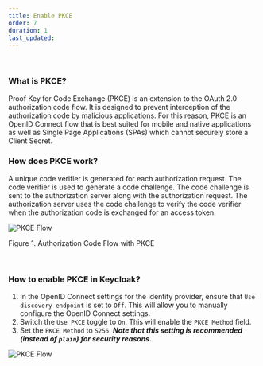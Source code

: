 ```yaml
---
title: Enable PKCE
order: 7
duration: 1
last_updated:
---
```


<br>

### What is PKCE?

Proof Key for Code Exchange (PKCE) is an extension to the OAuth 2.0 authorization code flow. It is designed to prevent interception of the authorization code by malicious applications. For this reason, PKCE is an OpenID Connect flow that is best suited for mobile and native applications as well as Single Page Applications (SPAs) which cannot securely store a Client Secret.

### How does PKCE work?

A unique code verifier is generated for each authorization request. The code verifier is used to generate a code challenge. The code challenge is sent to the authorization server along with the authorization request. The authorization server uses the code challenge to verify the code verifier when the authorization code is exchanged for an access token.

![PKCE Flow](/assets/images/connect-with-keycloak/keycloak-pkce-flow.png)

Figure 1. Authorization Code Flow with PKCE

<br>

### How to enable PKCE in Keycloak?

1. In the OpenID Connect settings for the identity provider, ensure that `Use discovery endpoint` is set to `Off`. This will allow you to manually configure the OpenID Connect settings.
2. Switch the `Use PKCE` toggle to `On`. This will enable the `PKCE Method` field.
3. Set the `PKCE Method` to `S256`. ***Note that this setting is recommended (instead of `plain`) for security reasons.***

![PKCE Flow](/assets/images/connect-with-keycloak/enable-pkce.png)